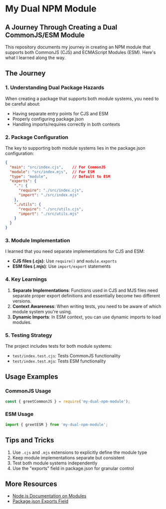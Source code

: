 # My Dual NPM Module

## A Journey Through Creating a Dual CommonJS/ESM Module

This repository documents my journey in creating an NPM module that supports both CommonJS (CJS) and ECMAScript Modules (ESM). Here's what I learned along the way.

## The Journey

### 1. Understanding Dual Package Hazards

When creating a package that supports both module systems, you need to be careful about:
- Having separate entry points for CJS and ESM
- Properly configuring package.json
- Handling imports/requires correctly in both contexts

### 2. Package Configuration

The key to supporting both module systems lies in the package.json configuration:

```json
{
  "main": "src/index.cjs",    // For CommonJS
  "module": "src/index.mjs",  // For ESM
  "type": "module",           // Default to ESM
  "exports": {
    ".": {
      "require": "./src/index.cjs",
      "import": "./src/index.mjs"
    },
    "./utils": {
      "require": "./src/utils.cjs",
      "import": "./src/utils.mjs"
    }
  }
}
```

### 3. Module Implementation

I learned that you need separate implementations for CJS and ESM:

- **CJS files (.cjs)**: Use `require()` and `module.exports`
- **ESM files (.mjs)**: Use `import/export` statements

### 4. Key Learnings

1. **Separate Implementations**: Functions used in CJS and MJS files need separate proper export definitions and essentially become two different versions.
2. **Context Awareness**: When writing tests, you need to be aware of which module system you're using.
3. **Dynamic Imports**: In ESM context, you can use dynamic imports to load modules.

### 5. Testing Strategy

The project includes tests for both module systems:
- `test/index.test.cjs`: Tests CommonJS functionality
- `test/index.test.mjs`: Tests ESM functionality

## Usage Examples

### CommonJS Usage
```javascript
const { greetCommonJS } = require('my-dual-npm-module');
```

### ESM Usage
```javascript
import { greetESM } from 'my-dual-npm-module';
```

## Tips and Tricks

1. Use `.cjs` and `.mjs` extensions to explicitly define the module type
2. Keep module implementations separate but consistent
3. Test both module systems independently
4. Use the "exports" field in package.json for granular control

## More Resources

- [Node.js Documentation on Modules](https://nodejs.org/api/packages.html#dual-commonjses-module-packages)
- [Package.json Exports Field](https://nodejs.org/api/packages.html#exports)

